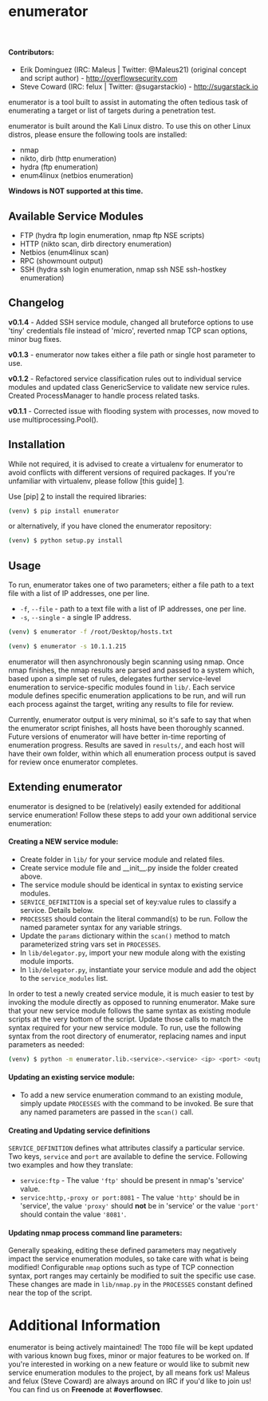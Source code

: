 enumerator
=========

&nbsp;
#### Contributors:

- Erik Dominguez (IRC: Maleus | Twitter: @Maleus21) (original concept and script author) - http://overflowsecurity.com 
- Steve Coward (IRC: felux | Twitter: @sugarstackio) - http://sugarstack.io

enumerator is a tool built to assist in automating the often tedious task of enumerating a target or list of targets during a penetration test.

enumerator is built around the Kali Linux distro. To use this on other Linux distros, please ensure the following tools are installed:

  - nmap
  - nikto, dirb (http enumeration)
  - hydra (ftp enumeration)
  - enum4linux (netbios enumeration)

**Windows is NOT supported at this time.**

Available Service Modules
----

- FTP (hydra ftp login enumeration, nmap ftp NSE scripts)
- HTTP (nikto scan, dirb directory enumeration)
- Netbios (enum4linux scan)
- RPC (showmount output)
- SSH (hydra ssh login enumeration, nmap ssh NSE ssh-hostkey enumeration)

Changelog
----

**v0.1.4** - Added SSH service module, changed all bruteforce options to use 'tiny' credentials file instead of 'micro', reverted nmap TCP scan options, minor bug fixes.

**v0.1.3** - enumerator now takes either a file path or single host parameter to use.

**v0.1.2** - Refactored service classification rules out to individual service modules and updated class GenericService to validate new service rules. Created ProcessManager to handle process related tasks.

**v0.1.1** - Corrected issue with flooding system with processes, now moved to use multiprocessing.Pool().


Installation
----

While not required, it is advised to create a virtualenv for enumerator to avoid conflicts with different versions of required packages. If you're unfamiliar with virtualenv, please follow [this guide] [1].

Use [pip] [2] to install the required libraries:

```sh
(venv) $ pip install enumerator
```

or alternatively, if you have cloned the enumerator repository:

```sh
(venv) $ python setup.py install
```

Usage
----

To run, enumerator takes one of two parameters; either a file path to a text file with a list of IP addresses, one per line.

 - ``-f``, ``--file`` - path to a text file with a list of IP addresses, one per line.
 - ``-s``, ``--single`` - a single IP address.

```sh
(venv) $ enumerator -f /root/Desktop/hosts.txt
```

```sh
(venv) $ enumerator -s 10.1.1.215
```

enumerator will then asynchronously begin scanning using nmap. Once nmap finishes, the nmap results are parsed and passed to a system which, based upon a simple set of rules, delegates further service-level enumeration to service-specific modules found in ``lib/``. Each service module defines specific enumeration applications to be run, and will run each process against the target, writing any results to file for review. 

Currently, enumerator output is very minimal, so it's safe to say that when the enumerator script finishes, all hosts have been thoroughly scanned. Future versions of enumerator will have better in-time
reporting of enumeration progress. Results are saved in ``results/``, and each host will have their own folder, within which all enumeration process output is saved for review once enumerator completes.

Extending enumerator
----

enumerator is designed to be (relatively) easily extended for additional service enumeration! Follow these steps to add your own additional service enumeration:

#### Creating a NEW service module:

* Create folder in ``lib/`` for your service module and related files.
* Create service module file and \_\_init\__\.py inside the folder created above.
* The service module should be identical in syntax to existing service modules.
* ``SERVICE_DEFINITION`` is a special set of key:value rules to classify a service. Details below.
* ``PROCESSES`` should contain the literal command(s) to be run. Follow the named parameter syntax for any variable strings.
* Update the ``params`` dictionary within the ``scan()`` method to match parameterized string vars set in ``PROCESSES``.
* In ``lib/delegator.py``, import your new module along with the existing module imports.
* In ``lib/delegator.py``, instantiate your service module and add the object to the ``service_modules`` list.

In order to test a newly created service module, it is much easier to test by invoking the module directly as opposed to running enumerator. Make sure that your new service module follows the same syntax as existing module scripts at the very bottom of the script. Update those calls to match the syntax required for your new service module. To run, use the following syntax from the root directory of enumerator, replacing names and input parameters as needed:

```sh
(venv) $ python -m enumerator.lib.<service>.<service> <ip> <port> <output directory>
```

#### Updating an existing service module:
* To add a new service enumeration command to an existing module, simply update ``PROCESSES`` with the command to be invoked. Be sure that any named parameters are passed in the ``scan()`` call.

#### Creating and Updating service definitions
``SERVICE_DEFINITION`` defines what attributes classify a particular service. Two keys, ``service`` and ``port`` are available to define the service. Following two examples and how they translate:

- ``service:ftp`` - The value ``'ftp'`` should be present in nmap's 'service' value.
- ``service:http,-proxy or port:8081`` - The value ``'http'`` should be in 'service', the value ``'proxy'`` should **not** be in 'service' or the value ``'port'`` should contain the value ``'8081'``.


#### Updating nmap process command line parameters:

Generally speaking, editing these defined parameters may negatively impact the service enumeration modules, so take care with what is being modified! Configurable ``nmap`` options such as type of TCP connection syntax, port ranges may certainly be modified to suit the specific use case. These changes are made in ``lib/nmap.py`` in the ``PROCESSES`` constant defined near the top of the script.

Additional Information
====

enumerator is being actively maintained! The ``TODO`` file will be kept updated with various known bug fixes, minor or major features to be worked on. If you're interested in working on a new feature or would like to submit new service enumeration modules to the project, by all means fork us! Maleus and felux (Steve Coward) are always around on IRC if you'd like to join us! You can find us on **Freenode** at **#overflowsec**.

[1]:http://docs.python-guide.org/en/latest/dev/virtualenvs/
[2]:http://pip.readthedocs.org/en/latest/installing.html